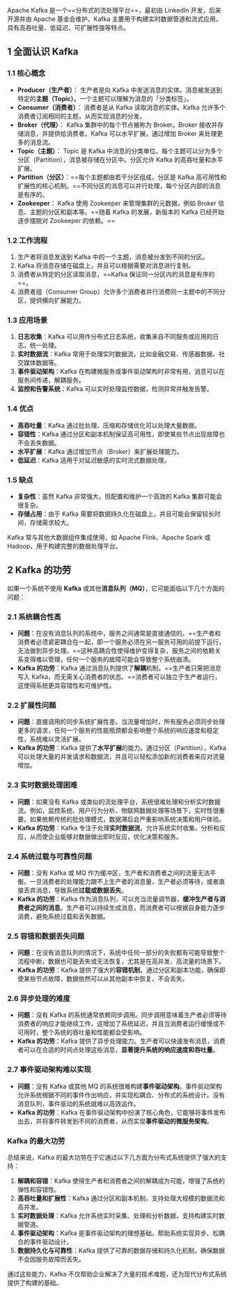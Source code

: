 Apache Kafka 是一个==分布式的流处理平台==，最初由 LinkedIn 开发，后来开源并由 Apache 基金会维护。Kafka 主要用于构建实时数据管道和流式应用，具有高吞吐量、低延迟、可扩展性强等特点。



## 1   全面认识 Kafka

### 1.1   核心概念

-   **Producer（生产者）**： 生产者是向 Kafka 中发送消息的实体。消息被发送到特定的**主题（Topic）**。一个主题可以理解为消息的「分类标签」。
-   **Consumer（消费者）**： 消费者是从 Kafka 读取消息的实体。Kafka 允许多个消费者订阅相同的主题，从而实现消息的分发。
-   **Broker（代理）**： Kafka 集群中的每个节点被称为 Broker。Broker 接收并存储消息，并提供给消费者。Kafka 可以水平扩展，通过增加 Broker 来处理更多的消息流。
-   **Topic（主题）**： Topic 是 Kafka 中消息的分类单位。每个主题可以分为多个分区（Partition），消息被存储在分区中。分区允许 Kafka 的高吞吐量和水平扩展。
-   **Partition（分区）**：==每个主题都由若干分区组成，分区是 Kafka 高可用性和扩展性的核心机制。==不同分区的消息可以并行处理，每个分区内部的消息是有序的。
-   **Zookeeper**： Kafka 使用 Zookeeper 来管理集群的元数据，例如 Broker 信息、主题的分区和副本等。==随着 Kafka 的发展，新版本的 Kafka 已经开始逐步摆脱对 Zookeeper 的依赖。==

### 1.2   工作流程

1.  生产者将消息发送到 Kafka 中的一个主题，消息被分发到不同的分区。
2.  Kafka 将消息存储在磁盘上，并且可以根据需要对消息进行复制。
3.  消费者从特定的分区读取消息，==Kafka 保证同一分区内的消息是有序的==。
4.  消费者组（Consumer Group）允许多个消费者并行消费同一主题中的不同分区，提供横向扩展能力。

### 1.3   应用场景

1.  **日志收集**：Kafka 可以用作分布式日志系统，收集来自不同服务或应用的日志，统一处理。
2.  **实时数据流**：Kafka 常用于处理实时数据流，比如金融交易、传感器数据、社交媒体数据等。
3.  **事件驱动架构**：Kafka 在构建微服务或事件驱动架构时非常有用，消息可以在服务间传递，解耦服务。
4.  **监控和告警系统**：Kafka 可以实时处理监控数据，检测异常并触发告警。

### 1.4   优点

-   **高吞吐量**：Kafka 通过批处理、压缩和存储优化可以处理大量数据。
-   **容错性**：Kafka 通过分区和副本机制保证高可用性，即使某些节点出现故障也不会丢失数据。
-   **水平扩展**：Kafka 通过增加节点（Broker）来扩展处理能力。
-   **低延迟**：Kafka 适用于对延迟敏感的实时流式数据处理。

### 1.5   缺点

-   **复杂性**：虽然 Kafka 非常强大，但配置和维护一个高效的 Kafka 集群可能会很复杂。
-   **存储占用**：由于 Kafka 需要将数据持久化在磁盘上，并且可能会保留较长时间，存储需求较大。

Kafka 常与其他大数据组件集成使用，如 Apache Flink、Apache Spark 或 Hadoop，用于构建完整的数据处理平台。



## 2   Kafka 的功劳

如果一个系统不使用 **Kafka** 或其他**消息队列（MQ）**，它可能面临以下几个方面的问题：

### 2.1   系统耦合性高

-   **问题**：在没有消息队列的系统中，服务之间通常是直接通信的。==生产者和消费者必须紧密耦合在一起，即一个服务必须在另一服务可用的前提下运行，无法做到异步处理。==这种高耦合性使得维护变得复杂，服务之间的依赖关系变得难以管理，任何一个服务的故障可能会导致整个系统崩溃。
-   **Kafka 的功劳**：Kafka 通过消息队列提供了**解耦**机制。==生产者只需把消息写入 Kafka，而无需关心消费者的状态。==消费者可以独立于生产者运行，这使得系统更具容错性和可维护性。

### 2.2   扩展性问题

-   **问题**：直接调用的同步系统扩展性差。当流量增加时，所有服务必须同步处理更多的请求，任何一个服务的性能瓶颈都会影响整个系统的响应速度和稳定性，系统难以灵活扩展。
-   **Kafka 的功劳**：Kafka 提供了**水平扩展**的能力。通过分区（Partition），Kafka 可以处理大量的并发请求和数据流，并且可以轻松添加新的消费者来应对流量增加。

### 2.3   实时数据处理困难

-   **问题**：如果没有 Kafka 或类似的流处理平台，系统很难处理和分析实时数据流。例如，监控系统、用户行为分析、物联网数据处理等场景下，实时性很重要。如果依赖传统的批处理模式，数据滞后会严重影响系统决策和用户体验。
-   **Kafka 的功劳**：Kafka 专注于处理**实时数据流**，允许系统实时收集、分析和反应，从而使企业能够对数据做出即时反应，优化决策和服务。

### 2.4   系统过载与可靠性问题

-   **问题**：没有 Kafka 或 MQ 作为缓冲区，生产者和消费者之间的流量无法平衡。一旦消费者的处理能力跟不上生产者的消息量，生产者必须等待，或者直接丢弃消息，导致系统**过载或数据丢失**。
-   **Kafka 的功劳**：Kafka 作为消息队列，可以充当流量调节器，**缓冲生产者与消费者之间的消息**。生产者可以持续生成消息，而消费者可以根据自身能力逐步消费，避免系统过载和丢失数据。

### 2.5   容错和数据丢失问题

-   **问题**：在没有消息队列的情况下，系统中任何一部分的失败都有可能导致整个流程中断，数据也可能丢失或无法恢复，尤其是在高并发、高流量的场景下。
-   **Kafka 的功劳**：Kafka 提供了强大的**容错机制**，通过分区和副本功能，确保即使某些节点故障，数据依然可以从其他副本中恢复，不会丢失。

### 2.6  异步处理的难度

-   **问题**：没有 Kafka 的系统通常依赖同步调用。同步调用意味着生产者必须等待消费者的响应才能继续工作，这增加了系统延迟，并且当消费者运行缓慢或不可用时，整个系统的吞吐量和性能都会受影响。
-   **Kafka 的功劳**：Kafka 提供了异步处理能力。生产者可以快速发布消息，消费者可以在合适的时间点处理这些消息，**显著提升系统的响应速度和吞吐量**。

### 2.7   事件驱动架构难以实现

-   **问题**：没有 Kafka 或其他 MQ 的系统很难构建**事件驱动架构**。事件驱动架构允许系统根据不同的事件作出响应，并实现松耦合、分布式的系统设计。没有消息队列，事件驱动的系统就难以高效运作。
-   **Kafka 的功劳**：Kafka 在事件驱动架构中扮演了核心角色，它能够将事件发布出去，并将事件转发到不同的消费者，从而实现**事件驱动的微服务架构**。

### Kafka 的最大功劳

总结来说，Kafka 的最大功劳在于它通过以下几方面为分布式系统提供了强大的支持：

1.  **解耦和容错**：Kafka 使得生产者和消费者之间的解耦成为可能，增强了系统的弹性和容错性。
2.  **高吞吐量和扩展性**：Kafka 通过分区和副本机制，支持处理大规模的数据流和高并发。
3.  **实时数据处理**：Kafka 允许系统实时采集、处理和分析数据，支持构建实时数据管道。
4.  **事件驱动架构**：Kafka 是事件驱动架构的理想基础，帮助系统实现异步、松耦合的事件驱动设计。
5.  **数据持久化与可靠性**：Kafka 提供了可靠的数据存储和持久化机制，确保数据不会因服务故障而丢失。

通过这些能力，Kafka 不仅帮助企业解决了大量的技术难题，还为现代分布式系统提供了构建的基础。